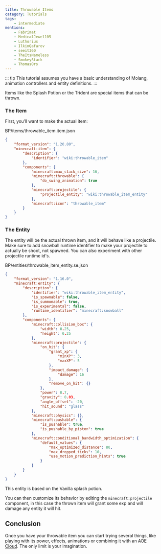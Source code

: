 ```yaml
---
title: Throwable Items
category: Tutorials
tags:
    - intermediate
mentions:
    - Fabrimat
    - MedicalJewel105
    - Luthorius
    - IlkinQafarov
    - seeit360
    - TheItsNameless
    - SmokeyStack
    - ThomasOrs
---
```


::: tip
This tutorial assumes you have a basic understanding of Molang, animation controllers and entity definitions.
:::

Items like the Splash Potion or the Trident are special items that can be thrown.

### The Item

First, you'll want to make the actual item:

<CodeHeader>BP/items/throwable_item.item.json</CodeHeader>

```json
{
    "format_version": "1.20.80",
    "minecraft:item": {
        "description": {
            "identifier": "wiki:throwable_item"
        },
        "components": {
            "minecraft:max_stack_size": 16,
            "minecraft:throwable": {
                "do_swing_animation": true
            },
            "minecraft:projectile": {
                "projectile_entity": "wiki:throwable_item_entity"
            },
            "minecraft:icon": "throwable_item"
        }
    }
}
```

### The Entity

The entity will be the actual thrown item, and it will behave like a projectile.
Make sure to add snowball runtime identifier to make your projectile to actually be shoot, not spawned. You can also experiment with other projectile runtime id's.

<CodeHeader>BP/entities/throwable_item_entity.se.json</CodeHeader>

```json
{
    "format_version": "1.16.0",
    "minecraft:entity": {
        "description": {
            "identifier": "wiki:throwable_item_entity",
            "is_spawnable": false,
            "is_summonable": true,
            "is_experimental": false,
            "runtime_identifier": "minecraft:snowball"
        },
        "components": {
            "minecraft:collision_box": {
                "width": 0.25,
                "height": 0.25
            },
            "minecraft:projectile": {
                "on_hit": {
                    "grant_xp": {
                        "minXP": 3,
                        "maxXP": 5
                    },
                    "impact_damage": {
                        "damage": 16
                    },
                    "remove_on_hit": {}
                },
                "power": 0.7,
                "gravity": 0.03,
                "angle_offset": -20,
                "hit_sound": "glass"
            },
            "minecraft:physics": {},
            "minecraft:pushable": {
                "is_pushable": true,
                "is_pushable_by_piston": true
            },
            "minecraft:conditional_bandwidth_optimization": {
                "default_values": {
                    "max_optimized_distance": 80,
                    "max_dropped_ticks": 10,
                    "use_motion_prediction_hints": true
                }
            }
        }
    }
}
```

This entity is based on the Vanilla splash potion.

You can then customize its behavior by editing the `minecraft:projectile` component, in this case the thrown item will grant some exp and will damage any entity it will hit.

## Conclusion

Once you have your throwable item you can start trying several things, like playing with its power, effects, animations or combining it with an [AOE Cloud](/entities/introduction-to-aec). The only limit is your imagination.

